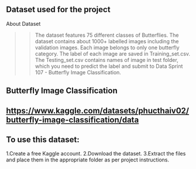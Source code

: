 ## Dataset used for the project

About Dataset
>> The dataset features 75 different classes of Butterflies. The dataset contains about 1000+ labelled images including the validation images. Each image belongs to only one butterfly category.
>> The label of each image are saved in Training_set.csv.
>> The Testing_set.csv contains names of image in test folder, which you need to predict the label and submit to Data Sprint 107 - Butterfly Image Classification.

## Butterfly Image Classification
## https://www.kaggle.com/datasets/phucthaiv02/butterfly-image-classification/data

## To use this dataset: 
  1.Create a free Kaggle account.
  2.Download the dataset. 
  3.Extract the files and place them in the appropriate folder as per project instructions.
